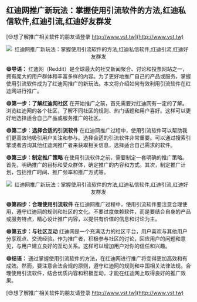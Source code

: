 ## **红迪网推广新玩法：掌握使用引流软件的方法,红迪私信软件,红迪引流,红迪好友群发**

[😍想了解推广相关软件的朋友请登录 http://www.vst.tw](http://www.vst.tw)

 <center><img src="https://vst.tw/MP4/tuiguang/png/3.png" alt="红迪网推广新玩法：掌握使用引流软件的方法,红迪私信软件,红迪引流,红迪好友群发"></center>

**😄导语：**
红迪网（Reddit）是全球最大的社交新闻聚合、讨论和投票网站之一，拥有庞大的用户群体和丰富多样的内容。为了更好地推广自己的产品或服务，掌握使用引流软件成为了红迪网推广的新玩法。本文将介绍如何有效利用引流软件在红迪网进行推广。

**😄第一步：了解红迪网社区**
在开始推广之前，首先需要对红迪网有一定的了解。浏览红迪网的各个社区，了解不同社区的规则、热门话题和用户喜好。这样可以更好地选择适合自己产品或服务推广的社区。

**😄第二步：选择合适的引流软件**
在红迪网推广过程中，使用引流软件可以帮助我们更高效地吸引用户关注和参与。选择合适的引流软件非常重要。可以通过搜索引擎或者咨询其他红迪网推广者来获取相关信息，选择适合自己需求的软件。

**😄第三步：制定推广策略**
在使用引流软件之前，需要制定一套明确的推广策略。首先，明确推广的目标和受众群体，确定推广的内容和方式。其次，制定推广计划，包括推广时间、推广频率和推广方式等。

 <center><img src="https://vst.tw/MP4/tuiguang/png/3.png" alt="红迪网推广新玩法：掌握使用引流软件的方法,红迪私信软件,红迪引流,红迪好友群发"></center>

**😄第四步：合理使用引流软件**
在红迪网推广过程中，使用引流软件要注意合理使用，遵守红迪网的规则和社区的文化。不要过度依赖软件，而是要结合自身的产品或服务特点，精心设计推广内容，以提供有价值的信息和讨论为主。

**😄第五步：与社区互动**
红迪网是一个充满活力的社区平台，用户喜欢与其他用户分享观点、交流经验。作为推广者，积极参与社区的讨论，回应用户的问题和意见，与用户建立良好的互动关系。这样可以增加用户对你的信任和兴趣。

**😄结语：**
通过掌握使用引流软件的方法，在红迪网进行推广将变得更加高效和有成效。然而，要注意合法合规的原则，遵守红迪网的规则和中国相关法律法规。合理使用引流软件，结合优质内容和积极互动，才能在红迪网上取得良好的推广效果。

[😍想了解推广相关软件的朋友请登录 http://www.vst.tw](http://www.vst.tw)



